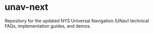# unav-next
Repository for the updated NYS Universal Navigation (UNav) technical FAQs, implementation guides, and demos.
